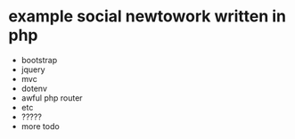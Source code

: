 # example social newtowork written in php 

* bootstrap
* jquery
* mvc
* dotenv
* awful php router
* etc
* ?????
* more todo

